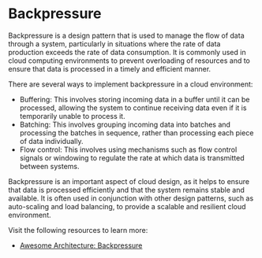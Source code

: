 # Backpressure

Backpressure is a design pattern that is used to manage the flow of data through a system, particularly in situations where the rate of data production exceeds the rate of data consumption. It is commonly used in cloud computing environments to prevent overloading of resources and to ensure that data is processed in a timely and efficient manner.

There are several ways to implement backpressure in a cloud environment:

- Buffering: This involves storing incoming data in a buffer until it can be processed, allowing the system to continue receiving data even if it is temporarily unable to process it.
- Batching: This involves grouping incoming data into batches and processing the batches in sequence, rather than processing each piece of data individually.
- Flow control: This involves using mechanisms such as flow control signals or windowing to regulate the rate at which data is transmitted between systems.

Backpressure is an important aspect of cloud design, as it helps to ensure that data is processed efficiently and that the system remains stable and available. It is often used in conjunction with other design patterns, such as auto-scaling and load balancing, to provide a scalable and resilient cloud environment.

Visit the following resources to learn more:

- [Awesome Architecture: Backpressure](https://awesome-architecture.com/back-pressure/)
